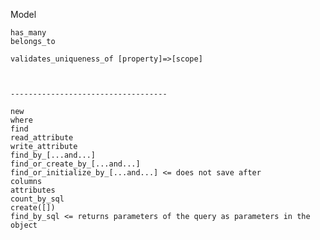 Model

	has_many
	belongs_to

	validates_uniqueness_of [property]=>[scope]



	-----------------------------------

	new
	where
	find
	read_attribute
	write_attribute
	find_by_[...and...]
	find_or_create_by_[...and...]
	find_or_initialize_by_[...and...] <= does not save after
	columns
	attributes
	count_by_sql
	create([])
	find_by_sql <= returns parameters of the query as parameters in the object